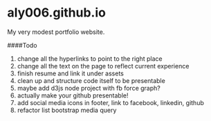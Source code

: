 aly006.github.io
================

My very modest portfolio website.

####Todo

1. change all the hyperlinks to point to the right place
2. change all the text on the page to reflect current experience
3. finish resume and link it under assets
4. clean up and structure code itself to be presentable
5. maybe add d3js node project with fb force graph?
6. actually make your github presentable!
7.  add social media icons in footer, link to facebook, linkedin, github
8. refactor list bootstrap media query